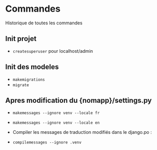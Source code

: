 # Commandes

Historique de toutes les commandes

## Init projet

- ```createsuperuser``` pour localhost/admin

## Init des modeles

- ```makemigrations```
- ```migrate```

## Apres modification du {nomapp}/settings.py

- ```makemessages --ignore venv --locale fr```
- ```makemessages --ignore venv --locale en```

- Compiler les messages de traduction modifiés dans le django.po :
- ```compilemessages --ignore .venv```
